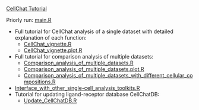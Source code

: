 [CellChat Tutorial](https://github.com/sqjin/CellChat/tree/master/tutorial)

Priorly run:  [main.R](main.R) 

* Full tutorial for CellChat analysis of a single dataset with detailed explanation of each function:  
  *  [CellChat_vignette.R](CellChat_vignette.R) 
    *  [CellChat_vignette.plot.R](CellChat_vignette.plot.R) 
* Full tutorial for comparison analysis of multiple datasets:  
  *  [Comparison_analysis_of_multiple_datasets.R](Comparison_analysis_of_multiple_datasets.R) 
    *  [Comparison_analysis_of_multiple_datasets.plot.R](Comparison_analysis_of_multiple_datasets.plot.R) 
  *  [Comparison_analysis_of_multiple_datasets_with_different_cellular_compositions.R](Comparison_analysis_of_multiple_datasets_with_different_cellular_compositions.R) 
* [Interface_with_other_single-cell_analysis_toolkits.R](Interface_with_other_single-cell_analysis_toolkits.R) 
* Tutorial for updating ligand-receptor database CellChatDB:  
  *  [Update_CellChatDB.R](Update_CellChatDB.R) 
